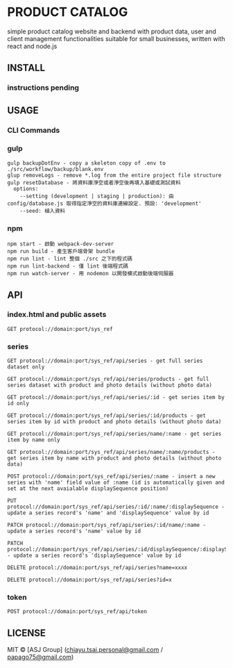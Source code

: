 # PRODUCT CATALOG
simple product catalog website and backend with product data, user and client management functionalities suitable for small businesses, written with react and node.js

## INSTALL

### instructions pending

## USAGE
### CLI Commands
### gulp
```
gulp backupDotEnv - copy a skeleton copy of .env to ./src/workflow/backup/blank.env
glup removeLogs - remove *.log from the entire project file structure
gulp resetDatabase - 將資料庫淨空或者淨空後再填入基礎或測試資料
  options:
    --setting (development | staging | production): 由 config/database.js 取得指定淨空的資料庫連線設定. 預設: 'development'
    --seed: 植入資料
```

### npm
```
npm start - 啟動 webpack-dev-server
npm run build - 產生客戶端骨架 bundle
npm run lint - lint 整個 ./src 之下的程式碼
npm run lint-backend - 僅 lint 後端程式碼
npm run watch-server - 用 nodemon 以開發模式啟動後端伺服器
```

## API
### index.html and public assets
```
GET protocol://domain:port/sys_ref
```

### series
```
GET protocol://domain:port/sys_ref/api/series - get full series dataset only

GET protocol://domain:port/sys_ref/api/series/products - get full series dataset with product and photo details (without photo data)

GET protocol://domain:port/sys_ref/api/series/:id - get series item by id only

GET protocol://domain:port/sys_ref/api/series/:id/products - get series item by id with product and photo details (without photo data)

GET protocol://domain:port/sys_ref/api/series/name/:name - get series item by name only

GET protocol://domain:port/sys_ref/api/series/name/:name/products - get series item by name with product and photo details (without photo data)

POST protocol://domain:port/sys_ref/api/series/:name - insert a new series with 'name' field value of :name (id is automatically given and set at the next avaialable displaySequence position)

PUT protocol://domain:port/sys_ref/api/series/:id/:name/:displaySequence - update a series record's 'name' and 'displaySequence' value by id

PATCH protocol://domain:port/sys_ref/api/series/:id/name/:name - update a series record's 'name' value by id

PATCH protocol://domain:port/sys_ref/api/series/:id/displaySequence/:displaySequence - update a series record's 'displaySequence' value by id

DELETE protocol://domain:port/sys_ref/api/series?name=xxxx

DELETE protocol://domain:port/sys_ref/api/series?id=x

```

### token
```
POST protocol://domain:port/sys_ref/api/token
```

## LICENSE
MIT © [ASJ Group] (chiayu.tsai.personal@gmail.com / papago75@gmail.com)
